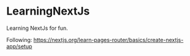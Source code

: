 # LearningNextJs
 Learning NextJs for fun.

Following: https://nextjs.org/learn-pages-router/basics/create-nextjs-app/setup
 
